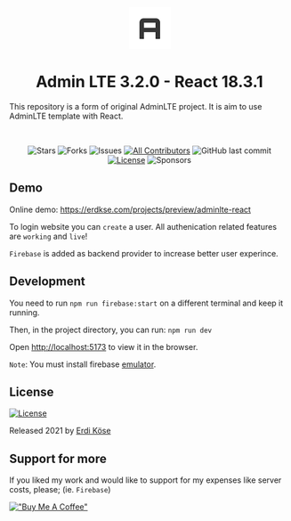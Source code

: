 <p align="center" style="margin-bottom: 32px">
  <a href="https://erdkse.com" >
    <img src="https://raw.githubusercontent.com/erdkse/adminlte-3-react/main/public/img/logo.png" alt="AdminLTE logo" width="75" height="75">
  </a>
</p>

<h1 align="center">Admin LTE 3.2.0 - React 18.3.1</h1>

<p>
  This repository is a form of original AdminLTE project. It is aim to use AdminLTE template with React.
</p>
<br>

<span align="center">

![Stars](https://img.shields.io/github/stars/erdkse/adminlte-3-react?style=flat-square)
![Forks](https://img.shields.io/github/forks/erdkse/adminlte-3-react?style=flat-square)
![Issues](https://img.shields.io/github/issues/erdkse/adminlte-3-react?style=flat-square)
[![All Contributors](https://img.shields.io/badge/all_contributors-5-green.svg?style=flat-square)](#contributors-)
![GitHub last commit](https://img.shields.io/github/last-commit/erdkse/adminlte-3-react.svg)
[![License](https://img.shields.io/github/license/erdkse/adminlte-3-react.svg)](LICENSE)
![Sponsors](https://img.shields.io/github/sponsors/erdkse.svg)

</span>

## Demo

Online demo: https://erdkse.com/projects/preview/adminlte-react

To login website you can `create` a user. All authenication related features are `working` and `live`!

`Firebase` is added as backend provider to increase better user experince.

## Development

You need to run `npm run firebase:start` on a different terminal and keep it running.

Then, in the project directory, you can run: `npm run dev`

Open [http://localhost:5173](http://localhost:5173) to view it in the browser.

`Note`: You must install firebase [emulator](https://firebase.google.com/docs/emulator-suite/install_and_configure).

## License

[![License](https://img.shields.io/github/license/erdkse/adminlte-3-react.svg)](/LICENSE)

Released 2021 by [Erdi Köse](https://erdkse.com)

## Support for more

If you liked my work and would like to support for my expenses like server costs, please; (ie. `Firebase`)

[!["Buy Me A Coffee"](https://www.buymeacoffee.com/assets/img/custom_images/orange_img.png)](https://www.buymeacoffee.com/erdkse)
